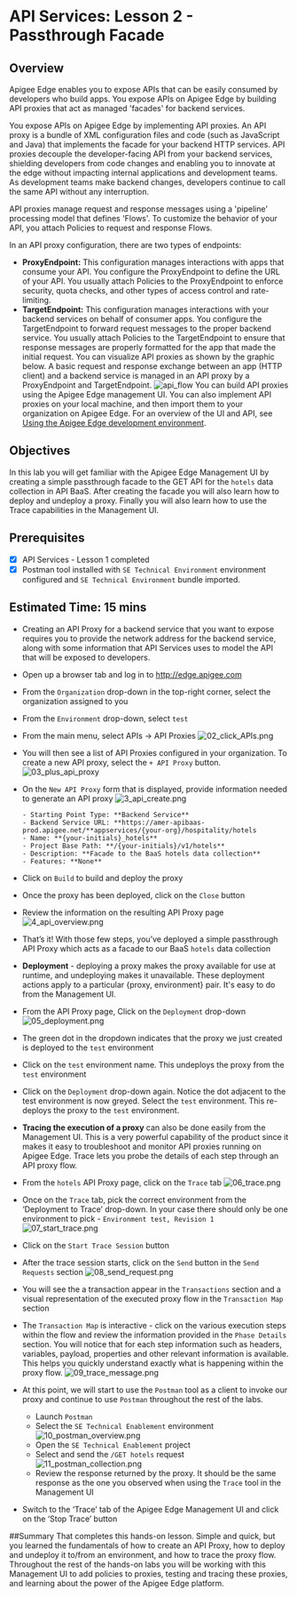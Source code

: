 # API Services: Lesson 2 - Passthrough Facade

## Overview
Apigee Edge enables you to expose APIs that can be easily consumed by developers who build apps. You expose APIs on Apigee Edge by building API proxies that act as managed 'facades' for backend services. 

You expose APIs on Apigee Edge by implementing API proxies. An API proxy is a bundle of XML configuration files and code (such as JavaScript and Java) that implements the facade for your backend HTTP services. API proxies decouple the developer-facing API from your backend services, shielding developers from code changes and enabling you to innovate at the edge without impacting internal applications and development teams. As development teams make backend changes, developers continue to call the same API without any interruption.

API proxies manage request and response messages using a 'pipeline' processing model that defines 'Flows'. To customize the behavior of your API, you attach Policies to request and response Flows. 

In an API proxy configuration, there are two types of endpoints: 

* **ProxyEndpoint:** This configuration manages interactions with apps that consume your API. You configure the ProxyEndpoint to define the URL of your API. You usually attach Policies to the ProxyEndpoint to enforce security, quota checks, and other types of access control and rate-limiting.
* **TargetEndpoint:** This configuration manages interactions with your backend services on behalf of consumer apps. You configure the TargetEndpoint to forward request messages to the proper backend service. You usually attach Policies to the TargetEndpoint to ensure that response messages are properly formatted for the app that made the initial request.
You can visualize API proxies as shown by the graphic below. A basic request and response exchange between an app (HTTP client) and a backend service is managed in an API proxy by a ProxyEndpoint and TargetEndpoint. 
![api_flow](./images/1_api_flow.png)
You can build API proxies using the Apigee Edge management UI. You can also implement API proxies on your local machine, and then import them to your organization on Apigee Edge. For an overview of the UI and API, see [Using the Apigee Edge development environment](http://apigee.com/docs/api-services/content/using-apigee-edge-development-environment).

## Objectives

In this lab you will get familiar with the Apigee Edge Management UI by creating a simple passthrough facade to the GET API for the `hotels` data collection in API BaaS. After creating the facade you will also learn how to deploy and undeploy a proxy. Finally you will also learn how to use the Trace capabilities in the Management UI.

## Prerequisites
- [x] API Services - Lesson 1 completed
- [x] Postman tool installed with `SE Technical Environment` environment configured and `SE Technical Environment` bundle imported.

## Estimated Time: 15 mins

- Creating an API Proxy for a backend service that you want to expose requires you to provide the network address for the backend service, along with some information that API Services uses to model the API that will be exposed to developers.
 - Open up a browser tab and log in to http://edge.apigee.com
 - From the `Organization` drop-down in the top-right corner, select the organization assigned to you
 - From the `Environment` drop-down, select `test`
 - From the main menu, select APIs → API Proxies
   ![02_click_APIs.png](./images/02_click_APIs.png)
 - You will then see a list of API Proxies configured in your organization. To create a new API proxy, select the `+ API Proxy` button.
   ![03_plus_api_proxy](./images/03_plus_api_proxy.png)

 -  On the `New API Proxy` form that is displayed, provide information needed to generate an API proxy
        ![3_api_create.png](./images/3_api_create.png)
        
        - Starting Point Type: **Backend Service**
        - Backend Service URL: **https://amer-apibaas-prod.apigee.net/**appservices/{your-org}/hospitality/hotels
        - Name: **{your-initials}_hotels**
        - Project Base Path: **/{your-initials}/v1/hotels**
        - Description: **Facade to the BaaS hotels data collection**
        - Features: **None**
        
 - Click on `Build` to build and deploy the proxy
 - Once the proxy has been deployed, click on the `Close` button
 - Review the information on the resulting API Proxy page
        ![4_api_overview.png](./images/4_api_overview.png)
 - That’s it! With those few steps, you’ve deployed a simple passthrough API Proxy which acts as a facade to our BaaS `hotels` data collection
- **Deployment** - deploying a proxy makes the proxy available for use at runtime, and undeploying makes it unavailable. These deployment actions apply to a particular {proxy, environment} pair. It's easy to do from the Management UI.
 - From the API Proxy page, Click on the `Deployment` drop-down 
        ![05_deployment.png](./images/05_deployment.png)
 - The green dot in the dropdown indicates that the proxy we just created is deployed to the `test` environment
 - Click on the `test` environment name. This undeploys the proxy from the `test` environment
 - Click on the `Deployment` drop-down again. Notice the dot adjacent to the test environment is now greyed. Select the `test` environment. This re-deploys the proxy to the `test` environment.
- **Tracing the execution of a proxy** can also be done easily from the Management UI. This is a very powerful capability of the product since it makes it easy to troubleshoot and monitor API proxies running on Apigee Edge. Trace lets you probe the details of each step through an API proxy flow. 
 - From the `hotels` API Proxy page, click on the `Trace` tab
        ![06_trace.png](./images/06_trace.png)
 - Once on the `Trace` tab, pick the correct environment from the ‘Deployment to Trace’ drop-down. In your case there should only be one environment to pick - `Environment test, Revision 1`
   ![07_start_trace.png](./images/07_start_trace.png)
 - Click on the `Start Trace Session` button
 - After the trace session starts, click on the `Send` button in the `Send Requests` section
   ![08_send_request.png](./images/08_send_request.png)
 - You will see the a transaction appear in the `Transactions` section and a visual representation of the executed proxy flow in the `Transaction Map` section
 - The `Transaction Map` is interactive - click on the various execution steps within the flow and review the information provided in the `Phase Details` section. You will notice that for each step information such as headers, variables, payload, properties and other relevant information is available. This helps you quickly understand exactly what is happening within the proxy flow.
        ![09_trace_message.png](./images/09_trace_message.png)
 - At this point, we will start to use the `Postman` tool as a client to invoke our proxy and continue to use `Postman` throughout the rest of the labs. 
    - Launch `Postman`
    - Select the `SE Technical Enablement` environment
        ![10_postman_overview.png](./images/10_postman_overview.png)
    - Open the `SE Technical Enablement` project
    - Select and send the `/GET hotels` request
        ![11_postman_collection.png](./images/11_postman_collection.png)
    - Review the response returned by the proxy. It should be the same response as the one you observed when using the `Trace` tool in the Management UI

 - Switch to the ‘Trace’ tab of the Apigee Edge Management UI and click on the ‘Stop Trace’ button

##Summary
That completes this hands-on lesson. Simple and quick, but you learned the fundamentals of how to create an API Proxy, how to deploy and undeploy it to/from an environment, and how to trace the proxy flow. Throughout the rest of the hands-on labs you will be working with this Management UI to add policies to proxies, testing and tracing these proxies, and learning about the power of the Apigee Edge platform.
